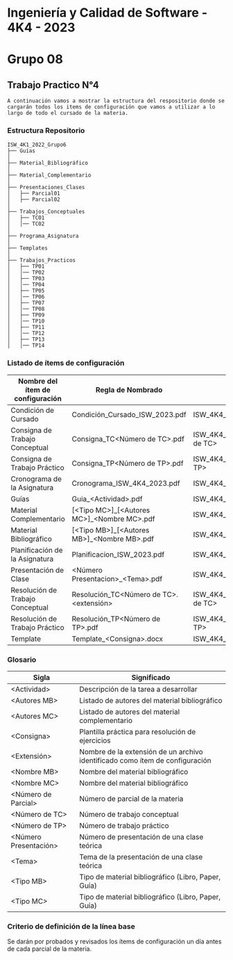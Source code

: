 # Ingeniería y Calidad de Software - 4K4 - 2023
# Grupo 08

## Trabajo Practico N°4

	A continuación vamos a mostrar la estructura del respositorio donde se cargarán todos los items de configuración que vamos a utilizar a lo largo de todo el cursado de la materia.

### Estructura Repositorio
```
ISW_4K1_2022_Grupo6
├── Guías
│  
├── Material_Bibliográfico
│   
├── Material_Complementario
│   
├── Presentaciones_Clases
│   ├── Parcial01
│   ├── Parcial02
│   
├── Trabajos_Conceptuales
│   ├── TC01
│   │── TC02
│ 
├── Programa_Asignatura
│ 
├── Templates
│ 
├── Trabajos_Practicos
│   ├── TP01
│   │── TP02
│   ├── TP03
│   │── TP04
│   ├── TP05
│   │── TP06
│   ├── TP07
│   │── TP08
│   ├── TP09
│   │── TP10
│   ├── TP11
│   │── TP12
│   ├── TP13
│   │── TP14
```
### Listado de ítems de configuración

| Nombre del ítem de configuración  |Regla de Nombrado              |Ubicación |
|-----------------------------------|-------------------------------|-----------------------------|
|Condición de Cursado|Condición_Cursado_ISW_2023.pdf           | ISW_4K4_2023_Grupo8/ProgramaAsignatura          |
|Consigna de Trabajo Conceptual          |Consigna_TC<Número de TC>.pdf            |ISW_4K4_2023_Grupo8/Trabajos_Conceptuales/TC<Número de TC>         |
|Consigna de Trabajo Práctico       |Consigna_TP<Número de TP>.pdf|ISW_4K4_2023_Grupo8/Trabajos_Practicos/TP<Número de TP>|
|Cronograma de la Asignatura         |Cronograma_ISW_4K4_2023.pdf|ISW_4K4_2023_Grupo8/ProgramaAsignatura|
|Guías         |Guia_\<Actividad>.pdf|ISW_4K4_2023_Grupo8/Guias|
|Material Complementario          |[\<Tipo MC>]\_[\<Autores MC>]_\<Nombre MC>.pdf|ISW_4K4_2023_Grupo8/Material_Complementario|
|Material Bibliográfico          |[\<Tipo MB>]\_[\<Autores MB>]_\<Nombre MB>.pdf|ISW_4K4_2023_Grupo8/Material_Bibliografico|
|Planificación de la Asignatura         |Planificacion_ISW_2023.pdf|ISW_4K4_2023_Grupo8/ProgramaAsignatura|
|Presentación de Clase         |<Número Presentacion>_\<Tema>.pdf|ISW_4K4_2023_Grupo8/Teoria/Parcial<Número de Parcial>|
|Resolución de Trabajo Conceptual|Resolución_TC<Número de TC>.<extensión>|ISW_4K4_2023_Grupo8/Trabajos_Conceptuales/TC<Número de TC>|
|Resolución de Trabajo Práctico        |Resolución_TP<Número de TP>.pdf|ISW_4K4_2023_Grupo8/Trabajos_Practicos/TP<Número de TP>|
|Template|Template_\<Consigna>.docx|ISW_4K4_2023_Grupo8/Templates|

### Glosario

| Sigla| Significado |
| ------------------------------ | ---------------------------------------------------------------|
|\<Actividad>  | Descripción de la tarea a desarrollar|
|\<Autores MB>  |Listado de autores del material bibliográfico |
|\<Autores MC>  |Listado de autores del material complementario |
|\<Consigna>  | Plantilla práctica para resolución de ejercicios|
| \<Extensión> | Nombre de la extensión de un archivo identificado como ítem de configuración|
| \<Nombre MB> | Nombre del material bibliográfico|
| \<Nombre MC> | Nombre del material bibliográfico|
| <Número de Parcial> | Número de parcial de la materia|
| <Número de TC> |Número de trabajo conceptual |
| <Número de TP> |Número de trabajo práctico |
| <Número Presentación> |Número de presentación de una clase teórica |
| \<Tema> |Tema de la presentación de una clase teórica |
| \<Tipo MB> |Tipo de material bibliográfico (Libro, Paper, Guía) |
| \<Tipo MC> |Tipo de material bibliográfico (Libro, Paper, Guía) |

### Criterio de definición de la línea base

Se darán por probados y revisados los ítems de configuración un día antes de cada parcial de la materia.

```
